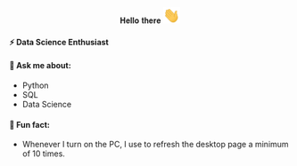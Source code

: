 <div align="center">
𝐇𝐞𝐥𝐥𝐨 𝐭𝐡𝐞𝐫𝐞 <img src="https://github.com/ABSphreak/ABSphreak/blob/master/gifs/Hi.gif" width="30px">
</div>

#### ⚡ Data Science Enthusiast

#### 💬 Ask me about:
- Python
- SQL
- Data Science

#### 🤪 Fun fact:
- Whenever I turn on the PC, I use to refresh the desktop page a minimum of 10 times.

